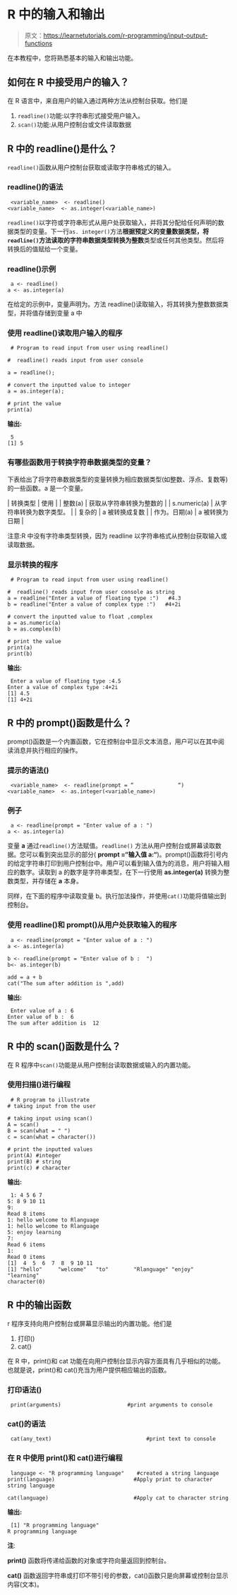 # R 中的输入和输出

> 原文：<https://learnetutorials.com/r-programming/input-output-functions>

在本教程中，您将熟悉基本的输入和输出功能。

## 如何在 R 中接受用户的输入？

在 R 语言中，来自用户的输入通过两种方法从控制台获取。他们是

1.  `readline()`功能:以字符串形式接受用户输入。
2.  `scan()`功能:从用户控制台或文件读取数据

## R 中的 readline()是什么？

`readline()`函数从用户控制台获取或读取字符串格式的输入。

### readline()的语法

```
 <variable_name>  <- readline()
<variable_name>  <- as.integer(<variable_name>) 

```

`readline()`以字符或字符串形式从用户处获取输入，并将其分配给任何声明的数据类型的变量。下一行`as. integer()`方法**根据预定义的变量数据类型，将`readline()`方法读取的字符串数据类型转换为整数**类型或任何其他类型。然后将转换后的值赋给一个变量。

### readline()示例

```
 a <- readline()
a <- as.integer(a) 

```

在给定的示例中，变量声明为。方法 readline()读取输入，将其转换为整数数据类型，并将值存储到变量 a 中

### 使用 readline()读取用户输入的程序

```
 # Program to read input from user using readline()

#  readline() reads input from user console

a = readline();

# convert the inputted value to integer
a = as.integer(a);

# print the value
print(a) 

```

**输出:**

```
 5
[1] 5 
```

### 有哪些函数用于转换字符串数据类型的变量？

下表给出了将字符串数据类型的变量转换为相应数据类型(如整数、浮点、复数等)的一些函数。a 是一个变量。

| 转换类型 | 使用 |
| 整数(a) | 获取从字符串转换为整数的 |
| s.numeric(a) | 从字符串转换为数字类型。 |
| 复杂的 | a 被转换成复数 |
| 作为。日期(a) | a 被转换为日期 |

注意:R 中没有字符串类型转换，因为 readline 以字符串格式从控制台获取输入或读取数据。

### 显示转换的程序

```
 # Program to read input from user using readline()

#  readline() reads input from user console as string
a = readline("Enter a value of floating type :")   #4.3
b = readline("Enter a value of complex type :")   #4+2i

# convert the inputted value to float ,complex
a = as.numeric(a)
b = as.complex(b)

# print the value
print(a)
print(b) 

```

**输出:**

```
 Enter a value of floating type :4.5
Enter a value of complex type :4+2i
[1] 4.5
[1] 4+2i 
```

## R 中的 prompt()函数是什么？

prompt()函数是一个内置函数，它在控制台中显示文本消息，用户可以在其中阅读消息并执行相应的操作。

### 提示的语法()

```
 <variable_name>  <- readline(prompt = “              “)
<variable_name>  <- as.integer(<variable_name>) 

```

### 例子

```
 a <- readline(prompt = "Enter value of a : ")
a <- as.integer(a) 

```

变量 **a** 通过`readline()`方法赋值。`readline()` 方法从用户控制台或屏幕读取数据。您可以看到突出显示的部分( **prompt =“输入值 a:“**)。prompt()函数将引号内的给定字符串打印到用户控制台中。用户可以看到输入值为的消息，用户将输入相应的数字。读取到 a 的数字是字符串类型，在下一行使用 **as.integer(a)** 转换为整数类型，并存储在 **a** 本身。

同样，在下面的程序中读取变量 b。执行加法操作，并使用`cat()`功能将值输出到控制台。

### 使用 readline()和 prompt()从用户处获取输入的程序

```
 a <- readline(prompt = "Enter value of a : ")
a <- as.integer(a)

b <- readline(prompt = "Enter value of b :  ")
b<- as.integer(b)

add = a + b
cat("The sum after addition is ",add) 

```

**输出:**

```
 Enter value of a : 6
Enter value of b :  6
The sum after addition is  12 
```

## R 中的 scan()函数是什么？

在 R 程序中`scan()`功能是从用户控制台读取数据或输入的内置功能。

### 使用扫描()进行编程

```
 # R program to illustrate
# taking input from the user

# taking input using scan()
A = scan()
B = scan(what = " ")
c = scan(what = character())

# print the inputted values
print(A) #integer
print(B) # string
print(c) # character 

```

**输出:**

```
 1: 4 5 6 7
5: 8 9 10 11
9: 
Read 8 items
1: hello welcome to Rlanguage
1: hello welcome to Rlanguage
5: enjoy learning
7: 
Read 6 items
1: 
Read 0 items
[1]  4  5  6  7  8  9 10 11
[1] "hello"     "welcome"   "to"        "Rlanguage" "enjoy"     "learning" 
character(0) 
```

## R 中的输出函数

r 程序支持向用户控制台或屏幕显示输出的内置功能。他们是

1.  打印()
2.  cat()

在 R 中，print()和 cat 功能在向用户控制台显示内容方面具有几乎相似的功能。也就是说，print()和 cat()充当为用户提供相应输出的函数。

### 打印语法()

```
 print(arguments)                     #print arguments to console 

```

### cat()的语法

```
 cat(any_text)                              #print text to console 

```

### 在 R 中使用 print()和 cat()进行编程

```
 language <- "R programming language"    #created a string language
print(language)                         #Apply print to character string language

cat(language)                           #Apply cat to character string 

```

**输出:**

```
 [1] "R programming language"
R programming language 
```

**注**:

**print()** 函数将传递给函数的对象或字符向量返回到控制台。

**cat()** 函数返回字符串或打印不带引号的参数，cat()函数只是向屏幕或控制台显示内容(文本)。